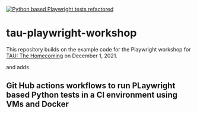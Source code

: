 [![Python based Playwright tests refactored](https://github.com/sunjeet-khokhar/tau-playwright-workshop/actions/workflows/python_playwright_tests_refactored.yml/badge.svg)](https://github.com/sunjeet-khokhar/tau-playwright-workshop/actions/workflows/python_playwright_tests_refactored.yml)

# tau-playwright-workshop

This repository builds on the example code for the Playwright workshop
for [TAU: The Homecoming](https://applitools.com/tau-homecoming/)
on December 1, 2021.

and adds 

## Git Hub actions workflows to run PLaywright based Python tests in a CI environment using VMs and Docker 


